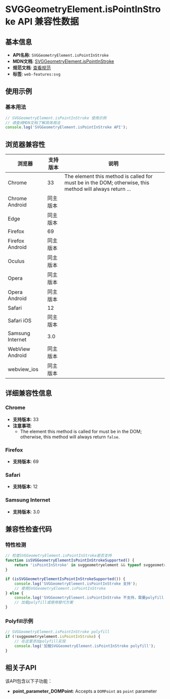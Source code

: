 # SVGGeometryElement.isPointInStroke API 兼容性数据

## 基本信息

- **API名称**: `SVGGeometryElement.isPointInStroke`
- **MDN文档**: [SVGGeometryElement.isPointInStroke](https://developer.mozilla.org/docs/Web/API/SVGGeometryElement/isPointInStroke)
- **规范文档**: [查看规范](https://svgwg.org/svg2-draft/types.html#__svg__SVGGeometryElement__isPointInStroke)
- **标签**: `web-features:svg`

## 使用示例

### 基本用法

```javascript
// SVGGeometryElement.isPointInStroke 使用示例
// 请查阅MDN文档了解具体用法
console.log('SVGGeometryElement.isPointInStroke API');
```

## 浏览器兼容性

| 浏览器 | 支持版本 | 说明 |
|--------|----------|------|
| Chrome | 33 | The element this method is called for must be in the DOM; otherwise, this method will always return ... |
| Chrome Android | 同主版本 |  |
| Edge | 同主版本 |  |
| Firefox | 69 |  |
| Firefox Android | 同主版本 |  |
| Oculus | 同主版本 |  |
| Opera | 同主版本 |  |
| Opera Android | 同主版本 |  |
| Safari | 12 |  |
| Safari iOS | 同主版本 |  |
| Samsung Internet | 3.0 |  |
| WebView Android | 同主版本 |  |
| webview_ios | 同主版本 |  |

## 详细兼容性信息

### Chrome

- **支持版本**: 33
- **注意事项**:
  - The element this method is called for must be in the DOM; otherwise, this method will always return `false`.

### Firefox

- **支持版本**: 69

### Safari

- **支持版本**: 12

### Samsung Internet

- **支持版本**: 3.0

## 兼容性检查代码

### 特性检测

```javascript
// 检查SVGGeometryElement.isPointInStroke是否支持
function isSVGGeometryElementIsPointInStrokeSupported() {
    return 'isPointInStroke' in svggeometryelement && typeof svggeometryelement.isPointInStroke === 'function';
}

if (isSVGGeometryElementIsPointInStrokeSupported()) {
    console.log('SVGGeometryElement.isPointInStroke 支持');
    // 使用SVGGeometryElement.isPointInStroke
} else {
    console.log('SVGGeometryElement.isPointInStroke 不支持，需要polyfill');
    // 加载polyfill或使用替代方案
}
```

### Polyfill示例

```javascript
// SVGGeometryElement.isPointInStroke polyfill
if (!svggeometryelement.isPointInStroke) {
    // 在这里添加polyfill实现
    console.log('加载SVGGeometryElement.isPointInStroke polyfill');
}
```

## 相关子API

该API包含以下子功能：

- **point_parameter_DOMPoint**: Accepts a `DOMPoint` as `point` parameter

